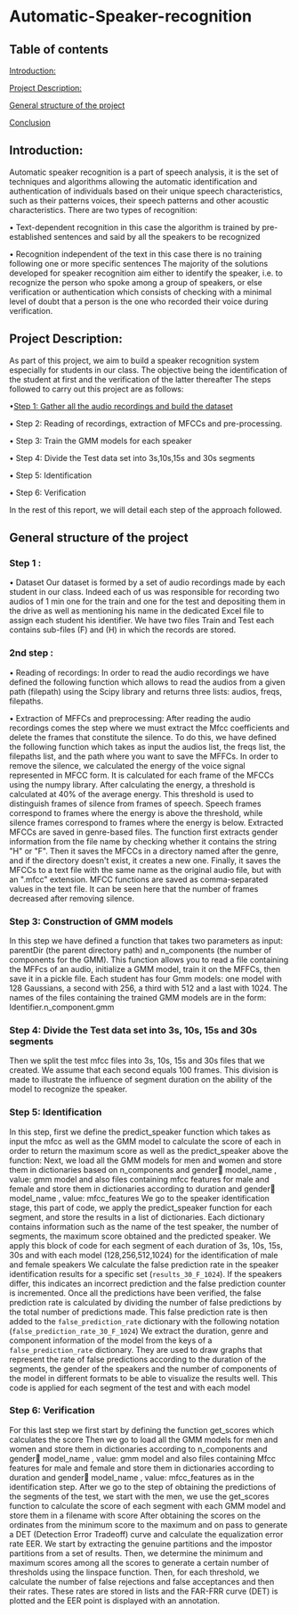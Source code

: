 # Automatic-Speaker-recognition
**<h2>Table of contents</h2>**

   [Introduction:](#Introduction)
   
   [Project Description:](1-Project-Description)
   
   [General structure of the project](2-General-structure-of-the-project)

   [Conclusion](#Conclusion)
   
**<h2>Introduction:</h2>**
Automatic speaker recognition is a part of speech analysis, it is the set of techniques and algorithms allowing the automatic identification and authentication of individuals based on their unique speech characteristics, such as their patterns voices, their speech patterns and other acoustic characteristics. There are two types of recognition:

• Text-dependent recognition in this case the algorithm is trained by pre-established sentences and said by all the speakers to be recognized

• Recognition independent of the text in this case there is no training following one or more specific sentences
The majority of the solutions developed for speaker recognition aim either to identify the speaker, i.e. to recognize the person who spoke among a group of speakers, or else verification or authentication which consists of checking with a minimal level of doubt that a person is the one who recorded their voice during verification.

**<h2>Project Description:</h2>**

As part of this project, we aim to build a speaker recognition system especially for students in our class. The objective being the identification of the student at first and the verification of the latter thereafter
The steps followed to carry out this project are as follows:

•[Step 1: Gather all the audio recordings and build the dataset](Step-1:-Gather-all-the-audio-recordings-and-build-the-dataset)

• Step 2: Reading of recordings, extraction of MFCCs and pre-processing.    

• Step 3: Train the GMM models for each speaker

• Step 4: Divide the Test data set into 3s,10s,15s and 30s segments

• Step 5: Identification

• Step 6: Verification
    
In the rest of this report, we will detail each step of the approach followed.

**<h2>General structure of the project</h2>**

### Step 1 :
• Dataset
Our dataset is formed by a set of audio recordings made by each student in our class. Indeed each of us was responsible for recording two audios of 1 min one for the train and one for the test and depositing them in the drive as well as mentioning his name in the dedicated Excel file to assign each student his identifier. We have two files Train and Test each contains sub-files (F) and (H) in which the records are stored.
### 2nd step :
• Reading of recordings:
In order to read the audio recordings we have defined the following function which allows to read the audios from a given path (filepath) using the Scipy library and returns three lists: audios, freqs, filepaths.

• Extraction of MFFCs and preprocessing:
After reading the audio recordings comes the step where we must extract the Mfcc coefficients and delete the frames that constitute the silence. To do this, we have defined the following function which takes as input the audios list, the freqs list, the filepaths list, and the path where you want to save the MFFCs.
In order to remove the silence, we calculated the energy of the voice signal represented in MFCC form. It is calculated for each frame of the MFCCs using the numpy library. After calculating the energy, a threshold is calculated at 40% of the average energy. This threshold is used to distinguish frames of silence from frames of speech. Speech frames correspond to frames where the energy is above the threshold, while silence frames correspond to frames where the energy is below.
Extracted MFCCs are saved in genre-based files. The function first extracts gender information from the file name by checking whether it contains the string "H" or "F". Then it saves the MFCCs in a directory named after the genre, and if the directory doesn't exist, it creates a new one. Finally, it saves the MFCCs to a text file with the same name as the original audio file, but with an ".mfcc" extension. MFCC functions are saved as comma-separated values in the text file.
It can be seen here that the number of frames decreased after removing silence.
### Step 3: Construction of GMM models
In this step we have defined a function that takes two parameters as input: parentDir (the parent directory path) and n_components (the number of components for the GMM). This function allows you to read a file containing the MFFcs of an audio, initialize a GMM model, train it on the MFFCs, then save it in a pickle file.
Each student has four Gmm models: one model with 128 Gaussians, a second with 256, a third with 512 and a last with 1024.
The names of the files containing the trained GMM models are in the form: Identifier.n_component.gmm
### Step 4: Divide the Test data set into 3s, 10s, 15s and 30s segments
Then we split the test mfcc files into 3s, 10s, 15s and 30s files that we created. We assume that each second equals 100 frames. This division is made to illustrate the influence of segment duration on the ability of the model to recognize the speaker.
### Step 5: Identification
In this step, first we define the predict_speaker function which takes as input the mfcc as well as the GMM model to calculate the score of each in order to return the maximum score as well as the predict_speaker above the function:
Next, we load all the GMM models for men and women and store them in dictionaries based on n_components and gender:key: model_name , value: gmm model
and also files containing mfcc features for male and female and store them in dictionaries according to duration and gender:key: model_name , value: mfcc_features
We go to the speaker identification stage, this part of code, we apply the predict_speaker function for each segment, and store the results in a list of dictionaries. Each dictionary contains information such as the name of the test speaker, the number of segments, the maximum score obtained and the predicted speaker.
We apply this block of code for each segment of each duration of 3s, 10s, 15s, 30s and with each model (128,256,512,1024) for the identification of male and female speakers
We calculate the false prediction rate in the speaker identification results for a specific set (`results_30_F_1024`). If the speakers differ, this indicates an incorrect prediction and the false prediction counter is incremented. Once all the predictions have been verified, the false prediction rate is calculated by dividing the number of false predictions by the total number of predictions made. This false prediction rate is then added to the `false_prediction_rate` dictionary with the following notation (`false_prediction_rate_30_F_1024`)
We extract the duration, genre and component information of the model from the keys of a `false_prediction_rate` dictionary. They are used to draw graphs that represent the rate of false predictions according to the duration of the segments, the gender of the speakers and the number of components of the model in different formats to be able to visualize the results well.
This code is applied for each segment of the test and with each model
### Step 6: Verification
For this last step we first start by defining the function get_scores which calculates the score
Then we go to load all the GMM models for men and women and store them in dictionaries according to n_components and gender:key: model_name , value: gmm model
and also files containing Mfcc features for male and female and store them in dictionaries according to duration and gender:key: model_name , value: mfcc_features
as in the identification step. After we go to the step of obtaining the predictions of the segments of the test, we start with the men, we use the get_scores function to calculate the score of each segment with each GMM model and store them in a filename with score
After obtaining the scores on the ordinates from the minimum score to the maximum and on pass to generate a DET (Detection Error Tradeoff) curve and calculate the equalization error rate EER. We start by extracting the genuine partitions and the impostor partitions from a set of results. Then, we determine the minimum and maximum scores among all the scores to generate a certain number of thresholds using the linspace function. Then, for each threshold, we calculate the number of false rejections and false acceptances and then their rates. These rates are stored in lists and the FAR-FRR curve (DET) is plotted and the EER point is displayed with an annotation.

    
